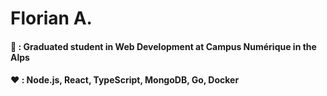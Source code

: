 # Florian A.
#### 📓 : Graduated student in Web Development at Campus Numérique in the Alps
#### ❤️ : Node.js, React, TypeScript, MongoDB, Go, Docker
